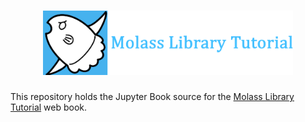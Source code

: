 <h1 align="center"><a href="https://biosaxs-dev.github.io/molass-tutorial/"><img src="images/molass-tutorial.png" width="400"></a></h1>

This repository holds the Jupyter Book source for the [Molass Library Tutorial](https://biosaxs-dev.github.io/molass-tutorial/) web book.
